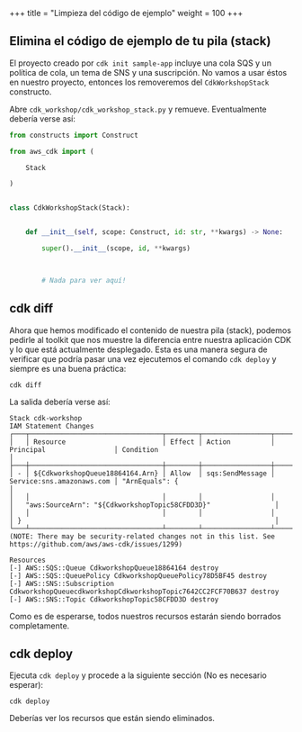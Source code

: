 +++
title = "Limpieza del código de ejemplo"
weight = 100
+++

## Elimina el código de ejemplo de tu pila (stack)


El proyecto creado por `cdk init sample-app` incluye una cola SQS y un política de cola, un tema de SNS y una suscripción. No vamos a usar éstos en nuestro proyecto, entonces los removeremos del `CdkWorkshopStack` constructo.

Abre `cdk_workshop/cdk_workshop_stack.py` y remueve. Eventualmente debería verse así:


```py
from constructs import Construct

from aws_cdk import (

    Stack

)


class CdkWorkshopStack(Stack):


    def __init__(self, scope: Construct, id: str, **kwargs) -> None:

        super().__init__(scope, id, **kwargs)



        # Nada para ver aquí!
```

## cdk diff

Ahora que hemos modificado el contenido de nuestra pila (stack), podemos pedirle al toolkit que nos muestre la diferencia entre nuestra aplicación CDK y lo que está actualmente desplegado. Esta es una manera segura de verificar que podría pasar una vez ejecutemos el comando `cdk deploy` y siempre es una buena práctica:

```
cdk diff
```

La salida debería verse así:

```
Stack cdk-workshop
IAM Statement Changes
┌───┬─────────────────────────────────┬────────┬─────────────────┬───────────────────────────┬─────────────────────────────────────────────────────────────────┐
│   │ Resource                        │ Effect │ Action          │ Principal                 │ Condition                                                       │
├───┼─────────────────────────────────┼────────┼─────────────────┼───────────────────────────┼─────────────────────────────────────────────────────────────────┤
│ - │ ${CdkworkshopQueue18864164.Arn} │ Allow  │ sqs:SendMessage │ Service:sns.amazonaws.com │ "ArnEquals": {                                                  │
│   │                                 │        │                 │                           │   "aws:SourceArn": "${CdkworkshopTopic58CFDD3D}"                │
│   │                                 │        │                 │                           │ }                                                               │
└───┴─────────────────────────────────┴────────┴─────────────────┴───────────────────────────┴─────────────────────────────────────────────────────────────────┘
(NOTE: There may be security-related changes not in this list. See https://github.com/aws/aws-cdk/issues/1299)

Resources
[-] AWS::SQS::Queue CdkworkshopQueue18864164 destroy
[-] AWS::SQS::QueuePolicy CdkworkshopQueuePolicy78D5BF45 destroy
[-] AWS::SNS::Subscription CdkworkshopQueuecdkworkshopCdkworkshopTopic7642CC2FCF70B637 destroy
[-] AWS::SNS::Topic CdkworkshopTopic58CFDD3D destroy
```

Como es de esperarse, todos nuestros recursos estarán siendo borrados completamente.


## cdk deploy

Ejecuta `cdk deploy` y procede a la siguiente sección (No es necesario esperar):

```
cdk deploy
```

Deberías ver los recursos que están siendo eliminados.
